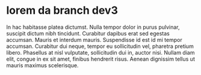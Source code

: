 # lorem da branch dev3
In hac habitasse platea dictumst. Nulla tempor dolor in purus pulvinar, suscipit dictum nibh tincidunt. Curabitur dapibus erat sed egestas accumsan. Mauris et interdum mauris. Suspendisse id est id mi tempor accumsan. Curabitur dui neque, tempor eu sollicitudin vel, pharetra pretium libero. Phasellus at nisl vulputate, sollicitudin dui in, auctor nisi. Nullam diam elit, congue in ex sit amet, finibus hendrerit risus. Aenean dignissim tellus ut mauris maximus scelerisque.